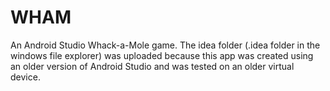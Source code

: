 # WHAM

An Android Studio Whack-a-Mole game. The idea folder (.idea folder in the windows file explorer) was uploaded because this app was created using an older version of Android Studio and was tested on an older virtual device. 
